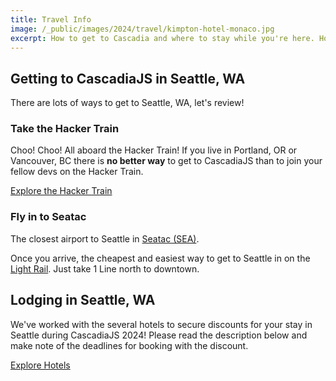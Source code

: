```yaml
---
title: Travel Info
image: /_public/images/2024/travel/kimpton-hotel-monaco.jpg
excerpt: How to get to Cascadia and where to stay while you're here. Hotel discounts expiring soon!
---
```


## Getting to CascadiaJS in Seattle, WA

There are lots of ways to get to Seattle, WA, let's review!

### Take the Hacker Train

Choo! Choo! All aboard the Hacker Train! If you live in Portland, OR or Vancouver, BC there is **no better way** to get to CascadiaJS than to join your fellow devs on the Hacker Train.

<div class="cta secondary"><a href="/2024/hacker-train">Explore the Hacker Train</a></div>


### Fly in to Seatac

The closest airport to Seattle in [Seatac (SEA)](https://www.portseattle.org/sea-tac). 

Once you arrive, the cheapest and easiest way to get to Seattle in on the [Light Rail](https://www.soundtransit.org/ride-with-us/stops-stations/seatac-airport-station). Just take 1 Line north to downtown.

## Lodging in Seattle, WA

We've worked with the several hotels to secure discounts for your stay in Seattle during CascadiaJS 2024! Please read the description below and make note of the deadlines for booking with the discount.

<div class="cta secondary"><a href="/2024/hotels">Explore Hotels</a></div>
